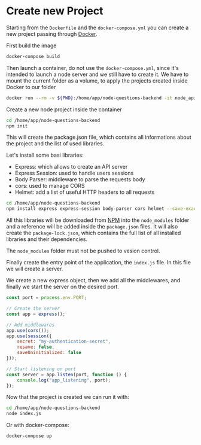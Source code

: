 # Create new Project

Starting from the `Dockerfile` and the `docker-compose.yml` you can create a new project passing through [Docker](https://www.docker.com/).

First build the image

```bash
docker-compose build
```

Then launch a container, do not use the `docker-compose.yml`, since it's intended to launch a node server and we still have to create it. We have to mount the current folder as a volume, to apply the projects created inside Docker to our folder

```bash
docker run --rm -v ${PWD}:/home/app/node-questions-backend -it node_api bash -l
```

Create a new node project inside the container

```bash
cd /home/app/node-questions-backend
npm init
```

This will create the package.json file, which contains all informations about the project and the list of used libraries.

Let's install some basi libraries:

- Express: which allows to create an API server
- Express Session: used to handle users sessions
- Body Parser: middleware to parse the requests body
- cors: used to manage CORS
- Helmet: add a list of useful HTTP headers to all requests

```bash
cd /home/app/node-questions-backend
npm install express express-session body-parser cors helmet --save-exact
```

All this libraries will be downloaded from [NPM](https://www.npmjs.com/) into the `node_modules` folder and a reference will be added inside the `package.json` files. It will also create the `package-lock.json`, which contains the full list of all installed libraries and their dependencies.

The `node_modules` folder must not be pushed to vesion control.

Finally create the entry point of the application, the `index.js` file. In this file we will create a server.

We create a new express object, then we add all the middlewares, and finally we start the server on the desired port.

```js
const port = process.env.PORT;

// Create the server
const app = express();

// Add middlewares
app.use(cors());
app.use(session({
    secret: "my-authentication-secret",
    resave: false,
    saveUninitialized: false
}));

// Start listening on port
const server = app.listen(port, function () {
    console.log("app_listening", port);
});
```

Now that the project is created we can run it with:

```bash
cd /home/app/node-questions-backend
node index.js
```

Or with docker-compose:

```bash
docker-compose up
```